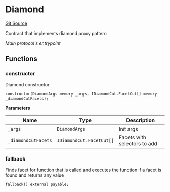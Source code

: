 # Diamond
[Git Source](https://github.com/ubiquity/ubiquity-dollar/blob/8b2c9690f3164db342fb36c8c2d81e473eac504b/src/dollar/Diamond.sol)

Contract that implements diamond proxy pattern

*Main protocol's entrypoint*


## Functions
### constructor

Diamond constructor


```solidity
constructor(DiamondArgs memory _args, IDiamondCut.FacetCut[] memory _diamondCutFacets);
```
**Parameters**

|Name|Type|Description|
|----|----|-----------|
|`_args`|`DiamondArgs`|Init args|
|`_diamondCutFacets`|`IDiamondCut.FacetCut[]`|Facets with selectors to add|


### fallback

Finds facet for function that is called and executes the
function if a facet is found and returns any value


```solidity
fallback() external payable;
```


